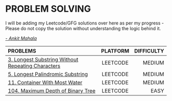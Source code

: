 # PROBLEM SOLVING

I will be adding my Leetcode/GFG solutions over here as per my progress - Please do not copy the solution without understanding the logic behind it.

[*- Ankit Mahala*](https://leetcode.com/ankitmahala07/)

| PROBLEMS | PLATFORM | DIFFICULTY |
|  :---        |    :----:   |          ---: |
| [3. Longest Substring Without Repeating Characters](./problem-3-leetcode/) | LEETCODE | MEDIUM |
| [5. Longest Palindromic Substring](./problem-5-leetcode/) | LEETCODE | MEDIUM |
| [11. Container With Most Water](./problem-11-leetcode/) | LEETCODE | MEDIUM |
| [104. Maximum Depth of Binary Tree](./problem-104-leetcode/) | LEETCODE | EASY |
